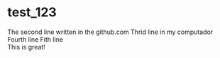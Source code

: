 # test_123
The second line written in the github.com
Thrid line in my computador
Fourth line
Fith line  
This is great!

